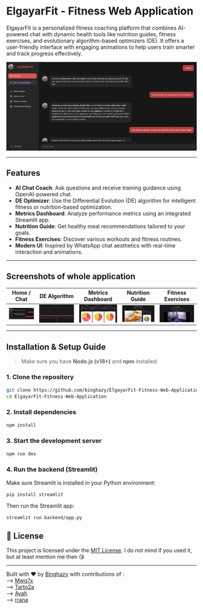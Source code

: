# ElgayarFit - Fitness Web Application

ElgayarFit is a personalized fitness coaching platform that combines AI-powered chat with dynamic health tools like nutrition guides, fitness exercises, and evolutionary algorithm-based optimizers (DE). It offers a user-friendly interface with engaging animations to help users train smarter and track progress effectively.

![Banner](Assets/Screen1.png)

---

##  Features

- **AI Chat Coach**: Ask questions and receive training guidance using OpenAI-powered chat.
- **DE Optimizer**: Use the Differential Evolution (DE) algorithm for intelligent fitness or nutrition-based optimization.
- **Metrics Dashboard**: Analyze performance metrics using an integrated Streamlit app.
- **Nutrition Guide**: Get healthy meal recommendations tailored to your goals.
- **Fitness Exercises**: Discover various workouts and fitness routines.
- **Modern UI**: Inspired by WhatsApp chat aesthetics with real-time interaction and animations.

---

## Screenshots of whole application

| Home / Chat | DE Algorithm | Metrics Dashboard | Nutrition Guide | Fitness Exercises |
|-------------|--------------|-------------------|------------------|-------------------|
| ![1](Assets/Screen1.png) | ![2](Assets/Screen2.png) | ![3](Assets/Screen3.png) | ![4](Assets/Screen5.png) | ![5](Assets/Screen4.png) |

---

## Installation & Setup Guide

> Make sure you have **Node.js (v18+)** and **npm** installed.

### 1. Clone the repository

```bash
git clone https://github.com/binghazy/ElgayarFit-Fitness-Web-Application.git
cd ElgayarFit-Fitness-Web-Application
```
### 2. Install dependencies
```bash
npm install
```
### 3. Start the development server
```bash
npm run dev
```
### 4. Run the backend (Streamlit)

Make sure Streamlit is installed in your Python environment:
```
pip install streamlit
```
Then run the Streamlit app:
```
streamlit run backend/app.py
```
## 📄 License

This project is licensed under the [MIT License](https://github.com/binghazy/ElgayarFit-Fitness-Web-Application/blob/main/LICENSE).
I do not mind if you used it, but at least mention me then 😘

---

Built with ❤️ by [Binghazy](https://github.com/binghazy)
with contributions of :
<br>
--> [Mwg7x](https://github.com/mwg7x)
<br>
--> [Tarto2a](https://github.com/tarto2a)
<br>
--> [Ayah](https://github.com/Ayah-hub2004)
<br>
--> [rrana](https://github.com/rranatamer)
